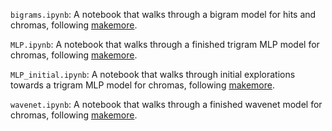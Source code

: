 `bigrams.ipynb`: A notebook that walks through a bigram model for hits and chromas, following [makemore](https://github.com/karpathy/makemore).

`MLP.ipynb`: A notebook that walks through a finished trigram MLP model for chromas, following [makemore](https://github.com/karpathy/makemore).

`MLP_initial.ipynb`: A notebook that walks through initial explorations towards a trigram MLP model for chromas, following [makemore](https://github.com/karpathy/makemore).

`wavenet.ipynb`: A notebook that walks through a finished wavenet model for chromas, following [makemore](https://github.com/karpathy/makemore).
